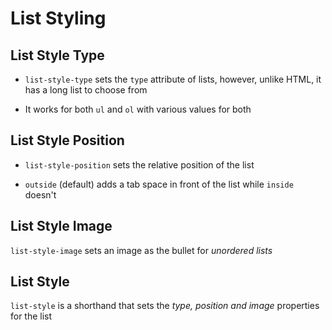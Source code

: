 # List Styling

## List Style Type

- `list-style-type` sets the `type` attribute of lists, however, unlike HTML,
it has a long list to choose from

- It works for both `ul` and `ol` with various values for both

## List Style Position

- `list-style-position` sets the relative position of the list

- `outside` (default) adds a tab space in front of the list while `inside`
doesn't

## List Style Image

`list-style-image` sets an image as the bullet for *unordered lists*

## List Style

`list-style` is a shorthand that sets the *type, position and image* properties
for the list
